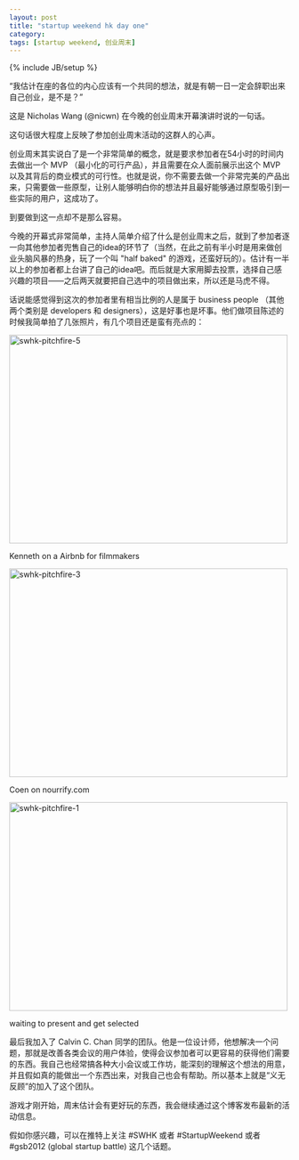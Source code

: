 ```yaml
---
layout: post
title: "startup weekend hk day one"
category: 
tags: [startup weekend, 创业周末]
---
```

{% include JB/setup %}

“我估计在座的各位的内心应该有一个共同的想法，就是有朝一日一定会辞职出来自己创业，是不是？”

这是 Nicholas Wang (@nicwn) 在今晚的创业周末开幕演讲时说的一句话。

这句话很大程度上反映了参加创业周末活动的这群人的心声。

创业周末其实说白了是一个非常简单的概念，就是要求参加者在54小时的时间内去做出一个
MVP （最小化的可行产品），并且需要在众人面前展示出这个 MVP
以及其背后的商业模式的可行性。也就是说，你不需要去做一个非常完美的产品出来，只需要做一些原型，让别人能够明白你的想法并且最好能够通过原型吸引到一些实际的用户，这成功了。

到要做到这一点却不是那么容易。

今晚的开幕式非常简单，主持人简单介绍了什么是创业周末之后，就到了参加者逐一向其他参加者兜售自己的idea的环节了（当然，在此之前有半小时是用来做创业头脑风暴的热身，玩了一个叫
"half baked"
的游戏，还蛮好玩的）。估计有一半以上的参加者都上台讲了自己的idea吧。而后就是大家用脚去投票，选择自己感兴趣的项目——之后两天就要把自己选中的项目做出来，所以还是马虎不得。

话说能感觉得到这次的参加者里有相当比例的人是属于 business people
（其他两个类别是 developers 和
designers），这是好事也是坏事。他们做项目陈述的时候我简单拍了几张照片，有几个项目还是蛮有亮点的：

<a href="http://www.flickr.com/photos/tassle/8170160875/"
title="swhk-pitchfire-5 by tonyyet, on Flickr"><img
src="http://farm9.staticflickr.com/8350/8170160875_c105e05662.jpg" width="500"
height="375" alt="swhk-pitchfire-5"></a>

Kenneth on a Airbnb for filmmakers

<a href="http://www.flickr.com/photos/tassle/8170189278/"
title="swhk-pitchfire-3 by tonyyet, on Flickr"><img
src="http://farm8.staticflickr.com/7254/8170189278_0052b17c1b.jpg" width="500"
height="375" alt="swhk-pitchfire-3"></a>

Coen on nourrify.com

<a href="http://www.flickr.com/photos/tassle/8170189542/"
title="swhk-pitchfire-1 by tonyyet, on Flickr"><img
src="http://farm9.staticflickr.com/8487/8170189542_684124e8a5.jpg" width="500"
height="375" alt="swhk-pitchfire-1"></a>

waiting to present and get selected

最后我加入了 Calvin C. Chan
同学的团队。他是一位设计师，他想解决一个问题，那就是改善各类会议的用户体验，使得会议参加者可以更容易的获得他们需要的东西。我自己也经常搞各种大小会议或工作坊，能深刻的理解这个想法的用意，并且假如真的能做出一个东西出来，对我自己也会有帮助。所以基本上就是“义无反顾”的加入了这个团队。

游戏才刚开始，周末估计会有更好玩的东西，我会继续通过这个博客发布最新的活动信息。

假如你感兴趣，可以在推特上关注 #SWHK 或者 #StartupWeekend 或者 #gsb2012 (global
startup battle) 这几个话题。
